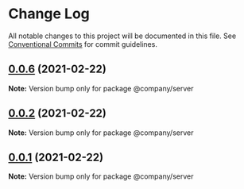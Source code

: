 # Change Log

All notable changes to this project will be documented in this file.
See [Conventional Commits](https://conventionalcommits.org) for commit guidelines.

## [0.0.6](https://github.com/uulwake/learn-lerna/compare/@company/server@0.0.5...@company/server@0.0.6) (2021-02-22)

**Note:** Version bump only for package @company/server





## [0.0.2](https://github.com/uulwake/learn-lerna/compare/@company/server@0.0.1...@company/server@0.0.2) (2021-02-22)

**Note:** Version bump only for package @company/server





## [0.0.1](https://github.com/uulwake/learn-lerna/compare/@company/server@0.0.0...@company/server@0.0.1) (2021-02-22)

**Note:** Version bump only for package @company/server
